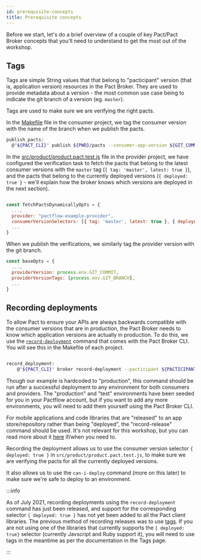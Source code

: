 ```yaml
---
id: prerequisite-concepts
title: Prerequisite concepts
---
```


Before we start, let's do a brief overview of a couple of key Pact/Pact Broker concepts that you'll need to understand to get the most out of the workshop.

## Tags

Tags are simple String values that that belong to "pacticipant" version (that is, application version) resources in the Pact Broker. They are used to provide metadata about a version - the most common use case being to indicate the git branch of a version (eg. `master`).

Tags are used to make sure we are verifying the right pacts.

In the [Makefile](https://github.com/pactflow/example-consumer/blob/master/Makefile) file in the consumer project, we tag the consumer version with the name of the branch when we publish the pacts.

```bash
publish_pacts:
  @"${PACT_CLI}" publish ${PWD}/pacts --consumer-app-version ${GIT_COMMIT} --tag ${GIT_BRANCH}
```

In the [src/product/product.pact.test.js](https://github.com/pactflow/example-provider/blob/master/src/product/product.pact.test.js) file in the provider project, we have configured the verification task to fetch the pacts that belong to the latest consumer versions with the `master` tag (`{ tag: 'master', latest: true }`), and the pacts that belong to the currently deployed versions (`{ deployed: true }` - we'll explain how the broker knows which versions are deployed in the next section).

```js

const fetchPactsDynamicallyOpts = {
  ...,
  provider: "pactflow-example-provider",
  consumerVersionSelectors: [{ tag: 'master', latest: true }, { deployed: true }],
  ...
}
```

When we publish the verifications, we similarly tag the provider version with the git branch.

```js
const baseOpts = {
  ...,
  providerVersion: process.env.GIT_COMMIT,
  providerVersionTags: [process.env.GIT_BRANCH],
  ...
}
```

## Recording deployments

To allow Pact to ensure your APIs are always backwards compatible with the consumer versions that are in production, the Pact Broker needs to know which application versions are actually in production. To do this, we use the [`record-deployment`](https://docs.pact.io/pact_broker/recording_deployments_and_releases/) command that comes with the Pact Broker CLI. You will see this in the Makefile of each project.

```bash

record_deployment:
    @"${PACT_CLI}" broker record-deployment --pacticipant ${PACTICIPANT} --version ${GIT_COMMIT} --environment production
```

Though our example is hardcoded to "production", this command should be run after a successful deployment to any environment for both consumers and providers. The "production" and "test" environments have been seeded for you in your Pactflow account, but if you want to add any more environments, you will need to add them yourself using the Pact Broker CLI.

For mobile applications and code libraries that are "released" to an app store/repository rather than being "deployed", the "record-release" command should be used. It's not relevant for this workshop, but you can read more about it [here](https://docs.pact.io/pact_broker/recording_deployments_and_releases/) if/when you need to.

Recording the deployment allows us to use the consumer version selector `{ deployed: true }` in `src/product/product.pact.test.js`, to make sure we are verifying the pacts for all the currently deployed versions.

It also allows us to use the `can-i-deploy` command (more on this later) to make sure we're safe to deploy to an environment.

:::info

As of July 2021, recording deployments using the `record-deployment` command has just been released, and support for the corresponding selector `{ deployed: true }` has not yet been added to all the Pact client libraries. The previous method of recording releases was to use [tags](https://docs.pact.io/pact_broker/tags). If you are not using one of the libraries that currently supports the `{ deployed: true}` selector (currently Javscript and Ruby support it), you will need to use tags in the meantime as per the documentation in the Tags page.

:::  
